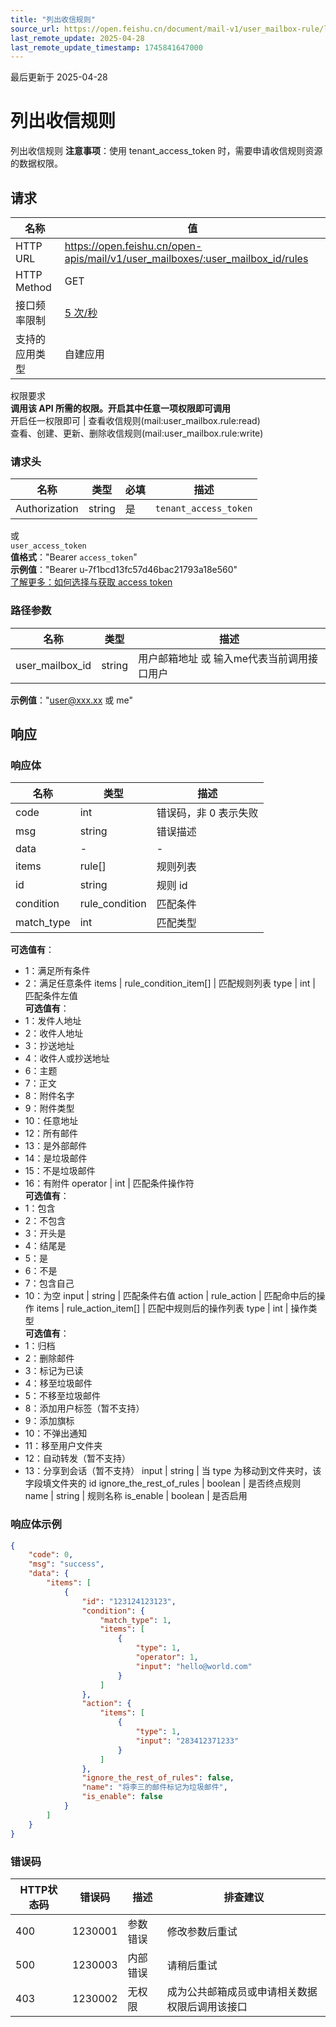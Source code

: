 ```yaml
---
title: "列出收信规则"
source_url: https://open.feishu.cn/document/mail-v1/user_mailbox-rule/list
last_remote_update: 2025-04-28
last_remote_update_timestamp: 1745841647000
---
```

最后更新于 2025-04-28

# 列出收信规则

列出收信规则
**注意事项**：使用 tenant_access_token 时，需要申请收信规则资源的数据权限。

## 请求
名称 | 值
---|---
HTTP URL | https://open.feishu.cn/open-apis/mail/v1/user_mailboxes/:user_mailbox_id/rules
HTTP Method | GET
接口频率限制 | [5 次/秒](https://open.feishu.cn/document/ukTMukTMukTM/uUzN04SN3QjL1cDN)
支持的应用类型 | 自建应用
权限要求  
            **调用该 API 所需的权限。开启其中任意一项权限即可调用**  
            开启任一权限即可 | 查看收信规则(mail:user_mailbox.rule:read)  
            查看、创建、更新、删除收信规则(mail:user_mailbox.rule:write)

### 请求头

名称 | 类型 | 必填 | 描述
--- | --- | --- | ---
Authorization | string | 是 | `tenant_access_token`  
或  
`user_access_token`  
**值格式**："Bearer `access_token`"  
**示例值**："Bearer u-7f1bcd13fc57d46bac21793a18e560"  
[了解更多：如何选择与获取 access token](https://open.feishu.cn/document/uAjLw4CM/ugTN1YjL4UTN24CO1UjN/trouble-shooting/how-to-choose-which-type-of-token-to-use)

### 路径参数

名称 | 类型 | 描述
--- | --- | ---
user_mailbox_id | string | 用户邮箱地址 或 输入me代表当前调用接口用户  
**示例值**："user@xxx.xx 或 me"

## 响应

### 响应体

名称 | 类型 | 描述
--- | --- | ---
code | int | 错误码，非 0 表示失败
msg | string | 错误描述
data | \- | \-
items | rule\[\] | 规则列表
id | string | 规则 id
condition | rule_condition | 匹配条件
match_type | int | 匹配类型  
**可选值有**：  
- 1：满足所有条件  
- 2：满足任意条件
items | rule_condition_item\[\] | 匹配规则列表
type | int | 匹配条件左值  
**可选值有**：  
- 1：发件人地址  
- 2：收件人地址  
- 3：抄送地址  
- 4：收件人或抄送地址  
- 6：主题  
- 7：正文  
- 8：附件名字  
- 9：附件类型  
- 10：任意地址  
- 12：所有邮件  
- 13：是外部邮件  
- 14：是垃圾邮件  
- 15：不是垃圾邮件  
- 16：有附件
operator | int | 匹配条件操作符  
**可选值有**：  
- 1：包含  
- 2：不包含  
- 3：开头是  
- 4：结尾是  
- 5：是  
- 6：不是  
- 7：包含自己  
- 10：为空
input | string | 匹配条件右值
action | rule_action | 匹配命中后的操作
items | rule_action_item\[\] | 匹配中规则后的操作列表
type | int | 操作类型  
**可选值有**：  
- 1：归档  
- 2：删除邮件  
- 3：标记为已读  
- 4：移至垃圾邮件  
- 5：不移至垃圾邮件  
- 8：添加用户标签（暂不支持）  
- 9：添加旗标  
- 10：不弹出通知  
- 11：移至用户文件夹  
- 12：自动转发（暂不支持）  
- 13：分享到会话（暂不支持）
input | string | 当 type 为移动到文件夹时，该字段填文件夹的 id
ignore_the_rest_of_rules | boolean | 是否终点规则
name | string | 规则名称
is_enable | boolean | 是否启用

### 响应体示例
```json
{
    "code": 0,
    "msg": "success",
    "data": {
        "items": [
            {
                "id": "123124123123",
                "condition": {
                    "match_type": 1,
                    "items": [
                        {
                            "type": 1,
                            "operator": 1,
                            "input": "hello@world.com"
                        }
                    ]
                },
                "action": {
                    "items": [
                        {
                            "type": 1,
                            "input": "283412371233"
                        }
                    ]
                },
                "ignore_the_rest_of_rules": false,
                "name": "将李三的邮件标记为垃圾邮件",
                "is_enable": false
            }
        ]
    }
}
```

### 错误码

HTTP状态码 | 错误码 | 描述 | 排查建议
--- | --- | --- | ---
400 | 1230001 | 参数错误 | 修改参数后重试
500 | 1230003 | 内部错误 | 请稍后重试
403 | 1230002 | 无权限 | 成为公共邮箱成员或申请相关数据权限后调用该接口
